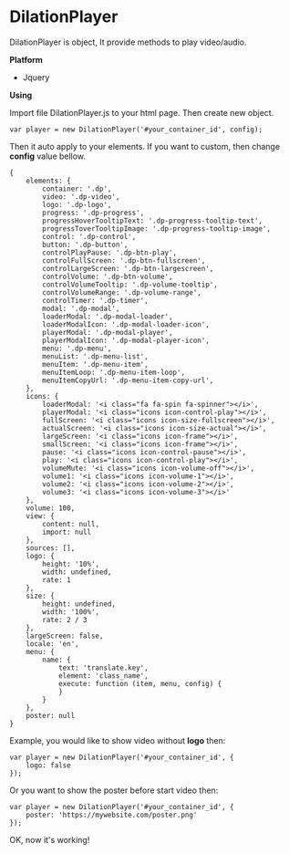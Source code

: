 # DilationPlayer

DilationPlayer is object, It provide methods to play video/audio.

**Platform**
- Jquery

**Using**

Import file DilationPlayer.js to your html page. Then create new object.

```
var player = new DilationPlayer('#your_container_id', config);
```

Then it auto apply to your elements. If you want to custom, then change **config** value bellow.

```
{
    elements: {
        container: '.dp',
        video: '.dp-video',
        logo: '.dp-logo',
        progress: '.dp-progress',
        progressHoverTooltipText: '.dp-progress-tooltip-text',
        progressToverTooltipImage: '.dp-progress-tooltip-image',
        control: '.dp-control',
        button: '.dp-button',
        controlPlayPause: '.dp-btn-play',
        controlFullScreen: '.dp-btn-fullscreen',
        controlLargeScreen: '.dp-btn-largescreen',
        controlVolume: '.dp-btn-volume',
        controlVolumeTooltip: '.dp-volume-tooltip',
        controlVolumeRange: '.dp-volume-range',
        controlTimer: '.dp-timer',
        modal: '.dp-modal',
        loaderModal: '.dp-modal-loader',
        loaderModalIcon: '.dp-modal-loader-icon',
        playerModal: '.dp-modal-player',
        playerModalIcon: '.dp-modal-player-icon',
        menu: '.dp-menu',
        menuList: '.dp-menu-list',
        menuItem: '.dp-menu-item',
        menuItemLoop: '.dp-menu-item-loop',
        menuItemCopyUrl: '.dp-menu-item-copy-url',
    },
    icons: {
        loaderModal: '<i class="fa fa-spin fa-spinner"></i>',
        playerModal: '<i class="icons icon-control-play"></i>',
        fullScreen: '<i class="icons icon-size-fullscreen"></i>',
        actualScreen: '<i class="icons icon-size-actual"></i>',
        largeScreen: '<i class="icons icon-frame"></i>',
        smallScreen: '<i class="icons icon-frame"></i>',
        pause: '<i class="icons icon-control-pause"></i>',
        play: '<i class="icons icon-control-play"></i>',
        volumeMute: '<i class="icons icon-volume-off"></i>',
        volume1: '<i class="icons icon-volume-1"></i>',
        volume2: '<i class="icons icon-volume-2"></i>',
        volume3: '<i class="icons icon-volume-3"></i>'
    },
    volume: 100,
    view: {
        content: null,
        import: null
    },
    sources: [],
    logo: {
        height: '10%',
        width: undefined,
        rate: 1
    },
    size: {
        height: undefined,
        width: '100%',
        rate: 2 / 3
    },
    largeScreen: false,
    locale: 'en',
    menu: {
        name: {
            text: 'translate.key',
            element: 'class_name',
            execute: function (item, menu, config) {
            }
        }
    },
    poster: null
}
```


Example, you would like to show video without **logo** then:

```
var player = new DilationPlayer('#your_container_id', {
    logo: false
});
```

Or you want to show the poster before start video then:

```
var player = new DilationPlayer('#your_container_id', {
    poster: 'https://mywebsite.com/poster.png'
});
```

OK, now it's working!
